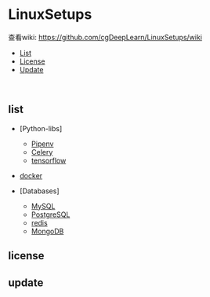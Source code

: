 # LinuxSetups 

查看wiki: https://github.com/cgDeepLearn/LinuxSetups/wiki


* [List](#list)
* [License](#license)
* [Update](#update)

<br>

## list

* [Python-libs]
  * [Pipenv](docs/python-lib/Pipenv.md)
  * [Celery](docs/python-lib/Celery.md)
  * [tensorflow](docs/python-lib/Tensorflow.md)

* [docker](docs/docker/install-docker.md)

* [Databases]
  * [MySQL](docs/databases/mysql.md)
  * [PostgreSQL](docs/databases/postgresql.md)
  * [redis](docs/databases/redis.md)
  * [MongoDB](docs/databases/mongodb.md)

## license

## update 